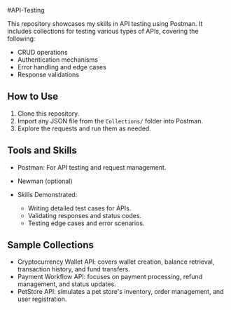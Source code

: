 #API-Testing 

This repository showcases my skills in API testing using Postman. It includes collections for testing various types of APIs, covering the following:

- CRUD operations
- Authentication mechanisms
- Error handling and edge cases
- Response validations

## How to Use
1. Clone this repository.
2. Import any JSON file from the `Collections/` folder into Postman.
3. Explore the requests and run them as needed.

## Tools and Skills
- Postman: For API testing and request management.
- Newman (optional)
  
- Skills Demonstrated:
  - Writing detailed test cases for APIs.
  - Validating responses and status codes.
  - Testing edge cases and error scenarios.

## Sample Collections
- Cryptocurrency Wallet API: covers wallet creation, balance retrieval, transaction history, and fund transfers.
- Payment Workflow API: focuses on payment processing, refund management, and status updates.
- PetStore API: simulates a pet store's inventory, order management, and user registration.
